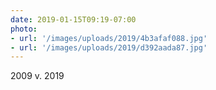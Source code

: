 ```yaml
---
date: 2019-01-15T09:19-07:00
photo:
- url: '/images/uploads/2019/4b3afaf088.jpg'
- url: '/images/uploads/2019/d392aada87.jpg'
---
```

2009 v. 2019
